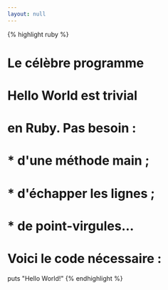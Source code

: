 ```yaml
---
layout: null
---
```


{% highlight ruby %}
# Le célèbre programme
# Hello World est trivial
# en Ruby. Pas besoin :
#
# * d'une méthode main ;
# * d'échapper les lignes ;
# * de point-virgules...
#
# Voici le code nécessaire :

puts "Hello World!"
{% endhighlight %}
